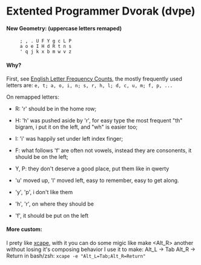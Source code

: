 Extented Programmer Dvorak (dvpe)
=================================
#### New Geometry: (uppercase letters remaped)
```
     ; , . U F Y g c L P
     a o e I H d R t n s
     ' q j k x b m w v z
```

#### Why?
First, see [English Letter Frequency Counts](http://norvig.com/mayzner.html),
the mostly frequently used letters are:
`e, t; a, o, i, n; s, r, h, l; d, c, u, m; f, p, ...`

On remapped letters:
 - R: 'r' should be in the home row;
 - H: 'h' was pushed aside by 'r', for easy type the most frequent "th" bigram, i put it on the left, and "wh" is easier too;
 - I: 'i' was happily set under left index finger;
 - F: what follows 'f' are often not vowels, instead they are consonents, it should be on the left;
 - Y, P: they don't deserve a good place, put them like in qwerty


 - 'u' moved up, 'l' moved left, easy to remember, easy to get along.
 - 'y', 'p', i don't like them
 - 'h', 'r', on where they should be
 - 'f', it should be put on the left

#### More custom:
I prety like [xcape](), with it you can do some migic like make <Alt_R> another <Return> without losing it's composing behavior
I use it to make:
Alt_L    ->  Tab
Alt_R    ->  Return
in bash/zsh: `xcape -e "Alt_L=Tab;Alt_R=Return"`
